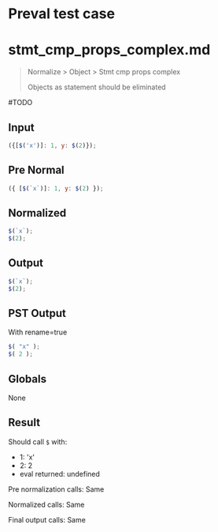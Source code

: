 # Preval test case

# stmt_cmp_props_complex.md

> Normalize > Object > Stmt cmp props complex
>
> Objects as statement should be eliminated

#TODO

## Input

`````js filename=intro
({[$('x')]: 1, y: $(2)});
`````

## Pre Normal

`````js filename=intro
({ [$(`x`)]: 1, y: $(2) });
`````

## Normalized

`````js filename=intro
$(`x`);
$(2);
`````

## Output

`````js filename=intro
$(`x`);
$(2);
`````

## PST Output

With rename=true

`````js filename=intro
$( "x" );
$( 2 );
`````

## Globals

None

## Result

Should call `$` with:
 - 1: 'x'
 - 2: 2
 - eval returned: undefined

Pre normalization calls: Same

Normalized calls: Same

Final output calls: Same
